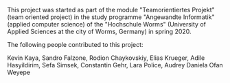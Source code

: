 This project was started as part of the module "Teamorientiertes
Projekt" (team oriented project) in the study programme "Angewandte
Informatik" (applied computer science) of the "Hochschule Worms"
(University of Applied Sciences at the city of Worms, Germany) in spring
2020.

The following people contributed to this project:

Kevin Kaya, Sandro Falzone, Rodion Chaykovskiy, Elias Krueger, Adile Hasyildirim, Sefa Simsek, Constantin Gehr, Lara Police, Audrey Daniela Ofan Weyepe